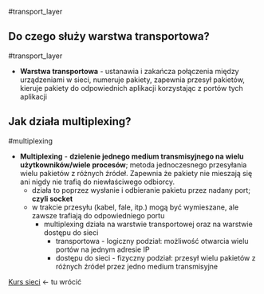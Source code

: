 #transport_layer

## Do czego służy warstwa transportowa?
#transport_layer 
- **Warstwa transportowa** - ustanawia i zakańcza połączenia między urządzeniami w sieci, numeruje pakiety, zapewnia przesył pakietów, kieruje pakiety do odpowiednich aplikacji korzystając z portów tych aplikacji

## Jak działa multiplexing?
#multiplexing
- **Multiplexing** - **dzielenie jednego medium transmisyjnego na wielu użytkowników/wiele procesów**; metoda jednoczesnego przesyłania wielu pakietów z różnych źródeł. Zapewnia że pakiety nie mieszają się ani nigdy nie trafią do niewłaściwego odbiorcy.
	- działa to poprzez wysłanie i odbieranie pakietu przez nadany port; **czyli socket**
	- w trakcie przesyłu (kabel, fale, itp.) mogą być wymieszane, ale zawsze trafiają do odpowiedniego portu
		- multiplexing działa na warstwie transportowej oraz na warstwie dostępu do sieci
			- transportowa - logiczny podział: możliwość otwarcia wielu portów na jednym adresie IP
			- dostępu do sieci - fizyczny podział: przesył wielu pakietów z różnych źródeł przez jedno medium transmisyjne




[Kurs sieci](https://www.youtube.com/watch?v=HpjFsjjFIdE&list=PLpUS2q-4L9xx9P1SzadLKXGEY30yhVqYu&index=8) <- tu wrócić